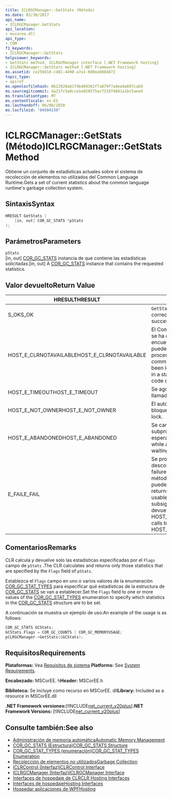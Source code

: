 ```yaml
---
title: ICLRGCManager::GetStats (Método)
ms.date: 03/30/2017
api_name:
- ICLRGCManager.GetStats
api_location:
- mscoree.dll
api_type:
- COM
f1_keywords:
- ICLRGCManager::GetStats
helpviewer_keywords:
- GetStats method, ICLRGCManager interface [.NET Framework hosting]
- ICLRGCManager::GetStats method [.NET Framework hosting]
ms.assetid: ce259d1d-cd81-4490-a7a1-0d0ea0804872
topic_type:
- apiref
ms.openlocfilehash: 8622920a81f4b469361ffa879f7a4eeda697cab9
ms.sourcegitcommit: da21fc5a8cce1e028575acf31974681a1bc5aeed
ms.translationtype: MT
ms.contentlocale: es-ES
ms.lasthandoff: 06/08/2020
ms.locfileid: "84504230"
---
```

# <a name="iclrgcmanagergetstats-method"></a><span data-ttu-id="c3183-102">ICLRGCManager::GetStats (Método)</span><span class="sxs-lookup"><span data-stu-id="c3183-102">ICLRGCManager::GetStats Method</span></span>
<span data-ttu-id="c3183-103">Obtiene un conjunto de estadísticas actuales sobre el sistema de recolección de elementos no utilizados del Common Language Runtime.</span><span class="sxs-lookup"><span data-stu-id="c3183-103">Gets a set of current statistics about the common language runtime's garbage collection system.</span></span>  
  
## <a name="syntax"></a><span data-ttu-id="c3183-104">Sintaxis</span><span class="sxs-lookup"><span data-stu-id="c3183-104">Syntax</span></span>  
  
```cpp  
HRESULT GetStats (  
    [in, out] COR_GC_STATS *pStats  
);  
```  
  
## <a name="parameters"></a><span data-ttu-id="c3183-105">Parámetros</span><span class="sxs-lookup"><span data-stu-id="c3183-105">Parameters</span></span>  
 `pStats`  
 <span data-ttu-id="c3183-106">[in, out] [COR_GC_STATS](cor-gc-stats-structure.md) instancia de que contiene las estadísticas solicitadas.</span><span class="sxs-lookup"><span data-stu-id="c3183-106">[in, out] A [COR_GC_STATS](cor-gc-stats-structure.md) instance that contains the requested statistics.</span></span>  
  
## <a name="return-value"></a><span data-ttu-id="c3183-107">Valor devuelto</span><span class="sxs-lookup"><span data-stu-id="c3183-107">Return Value</span></span>  
  
|<span data-ttu-id="c3183-108">HRESULT</span><span class="sxs-lookup"><span data-stu-id="c3183-108">HRESULT</span></span>|<span data-ttu-id="c3183-109">Descripción</span><span class="sxs-lookup"><span data-stu-id="c3183-109">Description</span></span>|  
|-------------|-----------------|  
|<span data-ttu-id="c3183-110">S_OK</span><span class="sxs-lookup"><span data-stu-id="c3183-110">S_OK</span></span>|<span data-ttu-id="c3183-111">`GetStats`se devolvió correctamente.</span><span class="sxs-lookup"><span data-stu-id="c3183-111">`GetStats` returned successfully.</span></span>|  
|<span data-ttu-id="c3183-112">HOST_E_CLRNOTAVAILABLE</span><span class="sxs-lookup"><span data-stu-id="c3183-112">HOST_E_CLRNOTAVAILABLE</span></span>|<span data-ttu-id="c3183-113">El Common Language Runtime (CLR) no se ha cargado en un proceso o el CLR se encuentra en un estado en el que no puede ejecutar código administrado ni procesar la llamada correctamente.</span><span class="sxs-lookup"><span data-stu-id="c3183-113">The common language runtime (CLR) has not been loaded into a process, or the CLR is in a state in which it cannot run managed code or process the call successfully.</span></span>|  
|<span data-ttu-id="c3183-114">HOST_E_TIMEOUT</span><span class="sxs-lookup"><span data-stu-id="c3183-114">HOST_E_TIMEOUT</span></span>|<span data-ttu-id="c3183-115">Se agotó el tiempo de espera de la llamada.</span><span class="sxs-lookup"><span data-stu-id="c3183-115">The call timed out.</span></span>|  
|<span data-ttu-id="c3183-116">HOST_E_NOT_OWNER</span><span class="sxs-lookup"><span data-stu-id="c3183-116">HOST_E_NOT_OWNER</span></span>|<span data-ttu-id="c3183-117">El autor de la llamada no posee el bloqueo.</span><span class="sxs-lookup"><span data-stu-id="c3183-117">The caller does not own the lock.</span></span>|  
|<span data-ttu-id="c3183-118">HOST_E_ABANDONED</span><span class="sxs-lookup"><span data-stu-id="c3183-118">HOST_E_ABANDONED</span></span>|<span data-ttu-id="c3183-119">Se canceló un evento mientras un subproceso o fibra bloqueados estaba esperando en él.</span><span class="sxs-lookup"><span data-stu-id="c3183-119">An event was canceled while a blocked thread or fiber was waiting on it.</span></span>|  
|<span data-ttu-id="c3183-120">E_FAIL</span><span class="sxs-lookup"><span data-stu-id="c3183-120">E_FAIL</span></span>|<span data-ttu-id="c3183-121">Se produjo un error grave desconocido.</span><span class="sxs-lookup"><span data-stu-id="c3183-121">An unknown catastrophic failure occurred.</span></span> <span data-ttu-id="c3183-122">Después de que un método devuelve E_FAIL, CLR ya no se puede usar en el proceso.</span><span class="sxs-lookup"><span data-stu-id="c3183-122">After a method returns E_FAIL, the CLR is no longer usable within the process.</span></span> <span data-ttu-id="c3183-123">Las llamadas subsiguientes a métodos de hospedaje devuelven HOST_E_CLRNOTAVAILABLE.</span><span class="sxs-lookup"><span data-stu-id="c3183-123">Subsequent calls to hosting methods return HOST_E_CLRNOTAVAILABLE.</span></span>|  
  
## <a name="remarks"></a><span data-ttu-id="c3183-124">Comentarios</span><span class="sxs-lookup"><span data-stu-id="c3183-124">Remarks</span></span>  
 <span data-ttu-id="c3183-125">CLR calcula y devuelve solo las estadísticas especificadas por el `Flags` campo de `pStats` .</span><span class="sxs-lookup"><span data-stu-id="c3183-125">The CLR calculates and returns only those statistics that are specified by the `Flags` field of `pStats`.</span></span>  
  
 <span data-ttu-id="c3183-126">Establezca el `Flags` campo en uno o varios valores de la enumeración [COR_GC_STAT_TYPES](cor-gc-stat-types-enumeration.md) para especificar qué estadísticas de la estructura de [COR_GC_STATS](cor-gc-stats-structure.md) se van a establecer.</span><span class="sxs-lookup"><span data-stu-id="c3183-126">Set the `Flags` field to one or more values of the [COR_GC_STAT_TYPES](cor-gc-stat-types-enumeration.md) enumeration to specify which statistics in the [COR_GC_STATS](cor-gc-stats-structure.md) structure are to be set.</span></span>  
  
 <span data-ttu-id="c3183-127">A continuación se muestra un ejemplo de uso:</span><span class="sxs-lookup"><span data-stu-id="c3183-127">An example of the usage is as follows:</span></span>  
  
```cpp  
COR_GC_STATS GCStats;  
GCStats.Flags = COR_GC_COUNTS | COR_GC_MEMORYUSAGE;  
pCLRGCManager->GetStats(&GCStats);  
```  
  
## <a name="requirements"></a><span data-ttu-id="c3183-128">Requisitos</span><span class="sxs-lookup"><span data-stu-id="c3183-128">Requirements</span></span>  
 <span data-ttu-id="c3183-129">**Plataformas:** Vea [Requisitos de sistema](../../get-started/system-requirements.md).</span><span class="sxs-lookup"><span data-stu-id="c3183-129">**Platforms:** See [System Requirements](../../get-started/system-requirements.md).</span></span>  
  
 <span data-ttu-id="c3183-130">**Encabezado:** MSCorEE. h</span><span class="sxs-lookup"><span data-stu-id="c3183-130">**Header:** MSCorEE.h</span></span>  
  
 <span data-ttu-id="c3183-131">**Biblioteca:** Se incluye como recurso en MSCorEE. dll</span><span class="sxs-lookup"><span data-stu-id="c3183-131">**Library:** Included as a resource in MSCorEE.dll</span></span>  
  
 <span data-ttu-id="c3183-132">**.NET Framework versiones:**[!INCLUDE[net_current_v20plus](../../../../includes/net-current-v20plus-md.md)]</span><span class="sxs-lookup"><span data-stu-id="c3183-132">**.NET Framework Versions:** [!INCLUDE[net_current_v20plus](../../../../includes/net-current-v20plus-md.md)]</span></span>  
  
## <a name="see-also"></a><span data-ttu-id="c3183-133">Consulte también:</span><span class="sxs-lookup"><span data-stu-id="c3183-133">See also</span></span>

- [<span data-ttu-id="c3183-134">Administración de memoria automática</span><span class="sxs-lookup"><span data-stu-id="c3183-134">Automatic Memory Management</span></span>](../../../standard/automatic-memory-management.md)
- [<span data-ttu-id="c3183-135">COR_GC_STATS (Estructura)</span><span class="sxs-lookup"><span data-stu-id="c3183-135">COR_GC_STATS Structure</span></span>](cor-gc-stats-structure.md)
- [<span data-ttu-id="c3183-136">COR_GC_STAT_TYPES (enumeración)</span><span class="sxs-lookup"><span data-stu-id="c3183-136">COR_GC_STAT_TYPES Enumeration</span></span>](cor-gc-stat-types-enumeration.md)
- [<span data-ttu-id="c3183-137">Recolección de elementos no utilizados</span><span class="sxs-lookup"><span data-stu-id="c3183-137">Garbage Collection</span></span>](../../../standard/garbage-collection/index.md)
- [<span data-ttu-id="c3183-138">ICLRControl (Interfaz)</span><span class="sxs-lookup"><span data-stu-id="c3183-138">ICLRControl Interface</span></span>](iclrcontrol-interface.md)
- [<span data-ttu-id="c3183-139">ICLRGCManager (Interfaz)</span><span class="sxs-lookup"><span data-stu-id="c3183-139">ICLRGCManager Interface</span></span>](iclrgcmanager-interface.md)
- [<span data-ttu-id="c3183-140">Interfaces de hospedaje de CLR</span><span class="sxs-lookup"><span data-stu-id="c3183-140">CLR Hosting Interfaces</span></span>](clr-hosting-interfaces.md)
- [<span data-ttu-id="c3183-141">Interfaces de hospedaje</span><span class="sxs-lookup"><span data-stu-id="c3183-141">Hosting Interfaces</span></span>](hosting-interfaces.md)
- [<span data-ttu-id="c3183-142">Hospedar aplicaciones de WPF</span><span class="sxs-lookup"><span data-stu-id="c3183-142">Hosting</span></span>](index.md)
